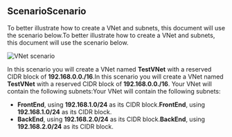 ## <a name="scenario"></a><span data-ttu-id="50cae-101">Scenario</span><span class="sxs-lookup"><span data-stu-id="50cae-101">Scenario</span></span>
<span data-ttu-id="50cae-102">To better illustrate how to create a VNet and subnets, this document will use the scenario below.</span><span class="sxs-lookup"><span data-stu-id="50cae-102">To better illustrate how to create a VNet and subnets, this document will use the scenario below.</span></span>

![VNet scenario](https://docstestmedia1.blob.core.windows.net/azure-media/includes/media/virtual-networks-create-vnet-scenario-include/vnet-scenario.png)

<span data-ttu-id="50cae-104">In this scenario you will create a VNet named **TestVNet** with a reserved CIDR block of **192.168.0.0./16**.</span><span class="sxs-lookup"><span data-stu-id="50cae-104">In this scenario you will create a VNet named **TestVNet** with a reserved CIDR block of **192.168.0.0./16**.</span></span> <span data-ttu-id="50cae-105">Your VNet will contain the following subnets:</span><span class="sxs-lookup"><span data-stu-id="50cae-105">Your VNet will contain the following subnets:</span></span> 

* <span data-ttu-id="50cae-106">**FrontEnd**, using **192.168.1.0/24** as its CIDR block.</span><span class="sxs-lookup"><span data-stu-id="50cae-106">**FrontEnd**, using **192.168.1.0/24** as its CIDR block.</span></span>
* <span data-ttu-id="50cae-107">**BackEnd**, using **192.168.2.0/24** as its CIDR block.</span><span class="sxs-lookup"><span data-stu-id="50cae-107">**BackEnd**, using **192.168.2.0/24** as its CIDR block.</span></span>


